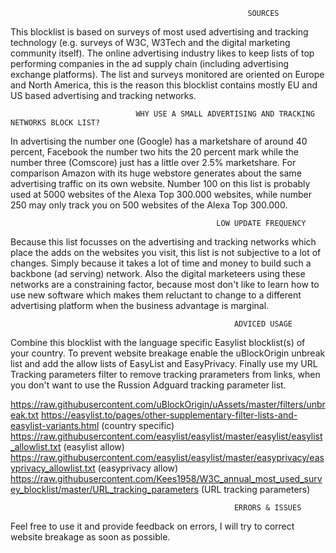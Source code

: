                                                          SOURCES
This blocklist is based on surveys of most used advertising and tracking technology (e.g. surveys of W3C, W3Tech and the
digital marketing community itself). The online advertising industry likes to keep lists of top performing companies in
the ad supply chain (including advertising exchange platforms). The list and surveys monitored are oriented on Europe and 
North America, this is the reason this blocklist contains mostly EU and US based advertising and tracking networks. 

                                WHY USE A SMALL ADVERTISING AND TRACKING NETWORKS BLOCK LIST? 
In advertising the number one (Google) has a marketshare of around 40 percent, Facebook the number two hits the 20 percent mark 
while the number three (Comscore) just has a little over 2.5% marketshare. For comparison Amazon with its huge webstore generates 
about the same advertising traffic on its own website. Number 100 on this list is probably used at 5000 websites of the Alexa 
Top 300.000 websites, while number 250 may only track you on 500 websites of the Alexa Top 300.000. 

                                                  LOW UPDATE FREQUENCY
Because this list focusses on the advertising and tracking networks which place the adds on the websites you visit, this list 
is not subjective to a lot of changes. Simply because it takes a lot of time and money to build such a backbone (ad serving) 
network. Also the digital marketeers using these networks are a constraining factor, because most don't like to learn how to
use new software which makes them reluctant to change to a different advertising platform when the business advantage is marginal.

                                                      ADVICED USAGE 
Combine this blocklist with the language specific Easylist blocklist(s) of your country. To prevent website breakage enable 
the uBlockOrigin unbreak list and add the allow lists of EasyList and EasyPrivacy. Finally use my URL Tracking parameters filter 
to remove tracking prarameters from links, when you don't want to use the Russion Adguard tracking parameter list.

https://raw.githubusercontent.com/uBlockOrigin/uAssets/master/filters/unbreak.txt
https://easylist.to/pages/other-supplementary-filter-lists-and-easylist-variants.html  (country specific) 
https://raw.githubusercontent.com/easylist/easylist/master/easylist/easylist_allowlist.txt (easylist allow)
https://raw.githubusercontent.com/easylist/easylist/master/easyprivacy/easyprivacy_allowlist.txt (easyprivacy allow)
https://raw.githubusercontent.com/Kees1958/W3C_annual_most_used_survey_blocklist/master/URL_tracking_parameters (URL tracking parameters)


                                                      ERRORS & ISSUES
Feel free to use it and provide feedback on errors, I will try to correct website breakage as soon as possible.  
